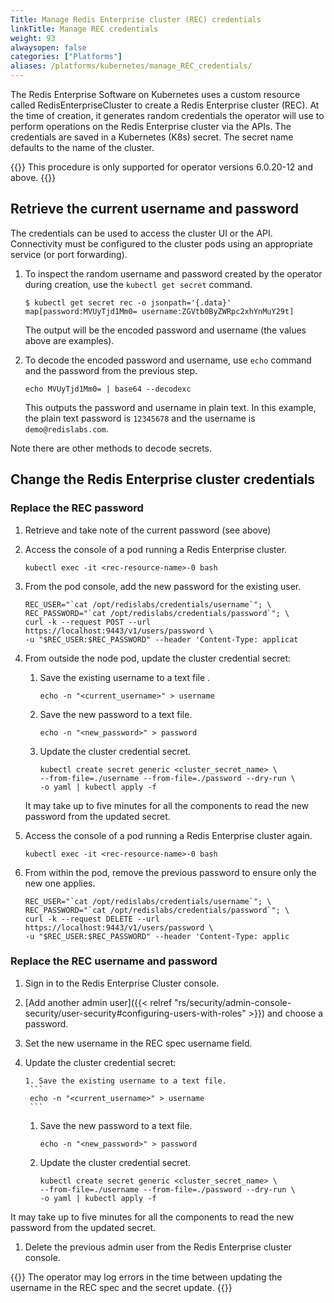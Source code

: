 ```yaml
---
Title: Manage Redis Enterprise cluster (REC) credentials
linkTitle: Manage REC credentials
weight: 93
alwaysopen: false
categories: ["Platforms"]
aliases: /platforms/kubernetes/manage_REC_credentials/
---
```

The Redis Enterprise Software on Kubernetes uses a custom resource called RedisEnterpriseCluster to create a Redis Enterprise cluster (REC). At the time of creation, it generates random credentials the operator will use to perform operations on the Redis Enterprise cluster via the APIs. The credentials are saved in a Kubernetes (K8s) secret. The secret name defaults to the name of the cluster.

{{<note>}}
This procedure is only supported for operator versions 6.0.20-12 and above.
{{</note>}}

## Retrieve the current username and password 

The credentials can be used to access the cluster UI or the API. Connectivity must be configured to the cluster pods using an appropriate service (or port forwarding).

1. To inspect the random username and password created by the operator during creation, use the `kubectl get secret` command.

    ```
    $ kubectl get secret rec -o jsonpath='{.data}'
    map[password:MVUyTjd1Mm0= username:ZGVtb0ByZWRpc2xhYnMuY29t]
    ```

    The output will be the encoded password and username (the values above are examples).

1. To decode the encoded password and username, use `echo` command and the password from the previous step.

    ```
    echo MVUyTjd1Mm0= | base64 --decodexc
    ```

    This outputs the password and username in plain text. In this example, the plain text password is `12345678` and the username is `demo@redislabs.com`.

Note there are other methods to decode secrets.

## Change the Redis Enterprise cluster credentials

### Replace the REC password

1. Retrieve and take note of the current password (see above)
1. Access the console of a pod running a Redis Enterprise cluster.

    ```
    kubectl exec -it <rec-resource-name>-0 bash
    ```

1. From the pod console, add the new password for the existing user.
    ```
    REC_USER="`cat /opt/redislabs/credentials/username`"; \
    REC_PASSWORD="`cat /opt/redislabs/credentials/password`"; \
    curl -k --request POST --url https://localhost:9443/v1/users/password \
    -u "$REC_USER:$REC_PASSWORD" --header 'Content-Type: applicat
    ```

1. From outside the node pod, update the cluster credential secret:
    1. Save the existing username to a text file .
        ```
        echo -n "<current_username>" > username 
        ```

    1. Save the new password to a text file.
        ```
        echo -n "<new_password>" > password
        ```

    1. Update the cluster credential secret.
        ```
        kubectl create secret generic <cluster_secret_name> \
        --from-file=./username --from-file=./password --dry-run \
        -o yaml | kubectl apply -f 
        ```

    It may take up to five minutes for all the components to read the new password from the updated secret. 

1. Access the console of a pod running a Redis Enterprise cluster again.

    ```
    kubectl exec -it <rec-resource-name>-0 bash
    ```

 1. From within the pod, remove the previous password to ensure only the new one applies.
    ```
    REC_USER="`cat /opt/redislabs/credentials/username`"; \
    REC_PASSWORD="`cat /opt/redislabs/credentials/password`"; \
    curl -k --request DELETE --url https://localhost:9443/v1/users/password \ 
    -u "$REC_USER:$REC_PASSWORD" --header 'Content-Type: applic
    ```

### Replace the REC username and password

1. Sign in to the Redis Enterprise Cluster console.
1. [Add another admin user]({{< relref "rs/security/admin-console-security/user-security#configuring-users-with-roles" >}}) and choose a password.
1. Set the new username in the REC spec username field.
1. Update the cluster credential secret:

       1. Save the existing username to a text file.
        ```
        echo -n "<current_username>" > username
        ```

    1. Save the new password to a text file.
        ```
        echo -n "<new_password>" > password
        ```

    1. Update the cluster credential secret.
        ```
        kubectl create secret generic <cluster_secret_name> \
        --from-file=./username --from-file=./password --dry-run \
        -o yaml | kubectl apply -f 
        ```

It may take up to five minutes for all the components to read the new password from the updated secret.
1. Delete the previous admin user from the Redis Enterprise cluster console.

{{<note>}}
The operator may log errors in the time between updating the username in the REC spec and the secret update. 
{{</note>}}
